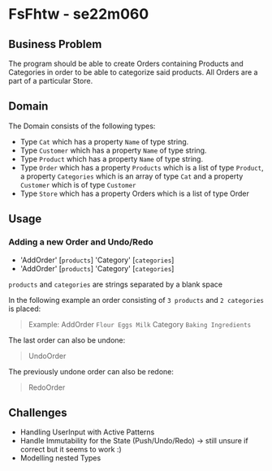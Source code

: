 # FsFhtw - se22m060

## Business Problem

The program should be able to create Orders containing Products and Categories in order to be able to categorize said products.
All Orders are a part of a particular Store.

## Domain

The Domain consists of the following types:

- Type `Cat` which has a property `Name` of type string.
- Type `Customer` which has a property `Name` of type string.
- Type `Product` which has a property `Name` of type string.
- Type `Order` which has a property `Products` which is a list of type `Product`, a property `Categories` which is an array of type `Cat` and a property `Customer` which is of type `Customer`
- Type `Store` which has a property Orders which is a list of type Order

## Usage

### Adding a new Order and Undo/Redo

- 'AddOrder' [`products`] 'Category' [`categories`]
- 'AddOrder' [`products`] 'Category' [`categories`]

`products` and `categories` are strings separated by a blank space

In the following example an order consisting of `3 products` and `2 categories` is placed:
> Example: AddOrder `Flour Eggs Milk` Category `Baking Ingredients`

The last order can also be undone:
> UndoOrder

The previously undone order can also be redone:
> RedoOrder

## Challenges

- Handling UserInput with Active Patterns
- Handle Immutability for the State (Push/Undo/Redo) -> still unsure if correct but it seems to work :)
- Modelling nested Types
